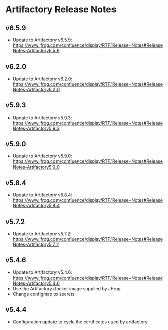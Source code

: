 # Artifactory Release Notes

## v6.5.9
- Update to Artifactory v6.5.9: https://www.jfrog.com/confluence/display/RTF/Release+Notes#ReleaseNotes-Artifactory6.5.9

## v6.2.0
- Update to Artifactory v6.2.0: https://www.jfrog.com/confluence/display/RTF/Release+Notes#ReleaseNotes-Artifactory6.2.0

## v5.9.3
- Update to Artifactory v5.9.3: https://www.jfrog.com/confluence/display/RTF/Release+Notes#ReleaseNotes-Artifactory5.9.3

## v5.9.0
- Update to Artifactory v5.9.0: https://www.jfrog.com/confluence/display/RTF/Release+Notes#ReleaseNotes-Artifactory5.9.0

## v5.8.4
- Update to Artifactory v5.8.4: https://www.jfrog.com/confluence/display/RTF/Release+Notes#ReleaseNotes-Artifactory5.8.4

## v5.7.2
- Update to Artifactory v5.7.2: https://www.jfrog.com/confluence/display/RTF/Release+Notes#ReleaseNotes-Artifactory5.7.2

## v5.4.6
- Update to Artifactory v5.4.6: https://www.jfrog.com/confluence/display/RTF/Release+Notes#ReleaseNotes-Artifactory5.4.6
- Use the Artifactory docker image supplied by JFrog
- Change configmap to secrets

## v5.4.4
- Configuration update to cycle the certificates used by artifactory
